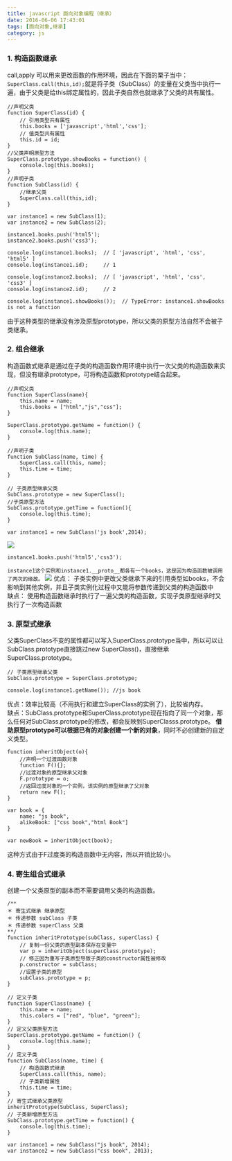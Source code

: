 ```yaml
---
title: javascript 面向对象编程（继承）
date: 2016-06-06 17:43:01
tags: [面向对象,继承]
category: js
---
```

### 1. 构造函数继承  

call,apply 可以用来更改函数的作用环境，因此在下面的栗子当中：  
`SuperClass.call(this,id);`就是将子类（SubClass）的变量在父类当中执行一遍，由于父类是给this绑定属性的，因此子类自然也就继承了父类的共有属性。
```
//声明父类
function SuperClass(id) {
    // 引用类型共有属性
    this.books = ['javascript','html','css'];
    // 值类型共有属性
    this.id = id;
}
//父类声明原型方法
SuperClass.prototype.showBooks = function() {
    console.log(this.books);
}
//声明子类
function SubClass(id) {
    //继承父类
    SuperClass.call(this,id);
}

var instance1 = new SubClass(1);
var instance2 = new SubClass(2);

instance1.books.push('html5');
instance2.books.push('css3');

console.log(instance1.books);  // [ 'javascript', 'html', 'css', 'html5' ]
console.log(instance1.id);     // 1

console.log(instance2.books);  // [ 'javascript', 'html', 'css', 'css3' ]
console.log(instance2.id);     // 2

console.log(instance1.showBooks());  // TypeError: instance1.showBooks is not a function
```
由于这种类型的继承没有涉及原型prototype，所以父类的原型方法自然不会被子类继承。
### 2. 组合继承
构造函数式继承是通过在子类的构造函数作用环境中执行一次父类的构造函数来实现，但没有继承prototype，可将构造函数和prototype结合起来。
```
//声明父类
function SuperClass(name){
    this.name = name;
    this.books = ["html","js","css"];
}

SuperClass.prototype.getName = function() {
    console.log(this.name);
}

//声明子类
function SubClass(name, time) {
    SuperClass.call(this, name);
    this.time = time;
}

// 子类原型继承父类
SubClass.prototype = new SuperClass();
//子类原型方法
SubClass.prototype.getTime = function(){
    console.log(this.time);
}

var instance1 = new SubClass('js book',2014);

```
![](/images/oriented/js-oriented-2016-06-06.png)
```
instance1.books.push('html5','css3');
```
`instance1这个实例和instance1.__proto__都各有一个books，这是因为构造函数被调用了两次的缘故。`
![](/images/oriented/js-oriented-2-2016-06-06.png)
优点： 子类实例中更改父类继承下来的引用类型如books，不会影响到其他实例，并且子类实例化过程中又能将参数传递到父类的构造函数中  
缺点： 使用构造函数继承时执行了一遍父类的构造函数，实现子类原型继承时又执行了一次构造函数
### 3. 原型式继承
父类SuperClass不变的属性都可以写入SuperClass.prototype当中，所以可以让SubClass.prototype直接跳过new SuperClass()，直接继承SuperClass.prototype。
```
// 子类原型继承父类
SubClass.prototype = SuperClass.prototype;

console.log(instance1.getName()); //js book
```
优点：效率比较高（不用执行和建立SuperClass的实例了），比较省内存。  
缺点：SubClass.prototype和SuperClass.prototype现在指向了同一个对象，那么任何对SubClass.prototype的修改，都会反映到SuperClasss.prototype。 
**借助原型prototype可以根据已有的对象创建一个新的对象**，同时不必创建新的自定义类型。
```
function inheritObject(o){
    //声明一个过渡函数对象
    function F(){};
    //过渡对象的原型继承父对象
    F.prototype = o;
    //返回过度对象的一个实例，该实例的原型继承了父对象
    return new F();
}

var book = {
    name: "js book",
    alikeBook: ["css book","html Book"]
}

var newBook = inheritObject(book);
```
这种方式由于F过度类的构造函数中无内容，所以开销比较小。
### 4. 寄生组合式继承
创建一个父类原型的副本而不需要调用父类的构造函数。
```
/**
＊ 寄生式继承 继承原型
＊ 传递参数 subClass 子类
＊ 传递参数 superClass 父类
**/
function inheritPrototype(subClass, superClass) {
    // 复制一份父类的原型副本保存在变量中
    var p = inheritObject(superClass.prototype);
    // 修正因为重写子类原型导致子类的constructor属性被修改
    p.constructor = subClass;
    //设置子类的原型
    subClass.prototype = p;
}

// 定义子类
function SuperClass(name) {
    this.name = name;
    this.colors = ["red", "blue", "green"];
}
// 定义父类原型方法
SuperClass.prototype.getName = function() {
    console.log(this.name);
}
// 定义子类
function SubClass(name, time) {
    // 构造函数式继承
    SuperClass.call(this, name);
    // 子类新增属性
    this.time = time;
}
// 寄生式继承父类原型
inheritPrototype(SubClass, SuperClass);
// 子类新增原型方法
SubClass.prototype.getTime = function() {
    console.log(this.time);
}

var instance1 = new SubClass("js book", 2014);
var instance2 = new SubClass("css book", 2013);
```
